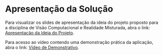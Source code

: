 # Apresentação da Solução

Para visualizar os slides de apresentação da ideia do projeto proposto para a disciplina de Visão Computacional e Realidade Misturada, abra o link: [Apresentação da Ideia do Projeto](https://docs.google.com/presentation/d/16AZyN9pc9cPB6UeP2s1mVryeuOtV8dwy6tRQJsqFd1Y/edit?usp=sharing).

Para acesso ao vídeo contendo uma demonstração prática da aplicação, abra o link: [Vídeo de Demonstrativo](https://vimeo.com/837371362/031c5d15ef?share=copy).
